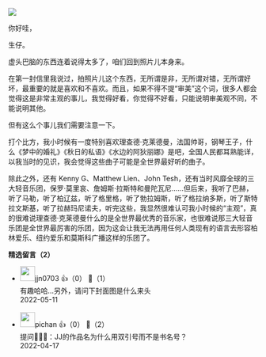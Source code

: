 [![](https://static001.geekbang.org/resource/image/8c/be/8c04f192668cyy40b9bb2e398yyfd8be.jpg?wh=750x360)](http://time.geekbang.org/column/article/504867)

你好哇，

生仔。

虚头巴脑的东西连着说得太多了，咱们回到照片儿本身来。

在第一封信里我说过，拍照片儿这个东西，无所谓是非，无所谓对错，无所谓好坏，最重要的就是喜欢和不喜欢。而且，如果不得不提“审美”这个词，很多人都会觉得这是非常主观的事儿，我觉得好看，你觉得不好看，只能说明审美观不同，不能说明其他。

但有这么个事儿我们需要注意一下。

打个比方，我小时候有一度特别喜欢理查德·克莱德曼，法国帅哥，钢琴王子，什么《梦中的婚礼》《秋日的私语》《水边的阿狄丽娜》是吧，全国人民都耳熟能详，以我当时的见识，我会觉得这些曲子可能是全世界最好听的曲子。

除此之外，还有 Kenny G、Matthew Lien、John Tesh，还有当时风靡全球的三大轻音乐团，保罗·莫里哀、詹姆斯·拉斯特和曼陀瓦尼……但后来，我听了巴赫，听了马勒，听了柏辽兹，听了格里格，听了勃拉姆斯，听了格拉纳多斯，听了斯特拉文斯基，听了拉赫玛尼诺夫，听完这些，我显然很难认可我小时候的“主观”，真的很难说理查德·克莱德曼什么的是全世界最优秀的音乐家，也很难说那三大轻音乐团是全世界最厉害的乐团，因为这会让我无法再用任何人类现有的语言去形容柏林爱乐、纽约爱乐和莫斯科广播这样的乐团了。
<div><strong>精选留言（2）</strong></div><ul>
<li><img src="https://static001.geekbang.org/account/avatar/00/10/6d/ac/6128225f.jpg" width="30px"><span>jjn0703</span> 👍（0） 💬（1）<div>有趣哈哈…另外，请问下封面图是什么来头</div>2022-05-11</li><br/><li><img src="https://static001.geekbang.org/account/avatar/00/2b/e9/9e/1d617f31.jpg" width="30px"><span>pichan</span> 👍（0） 💬（2）<div>提问🙋🏻‍♂️：JJ的作品名为什么用双引号而不是书名号？</div>2022-04-17</li><br/>
</ul>